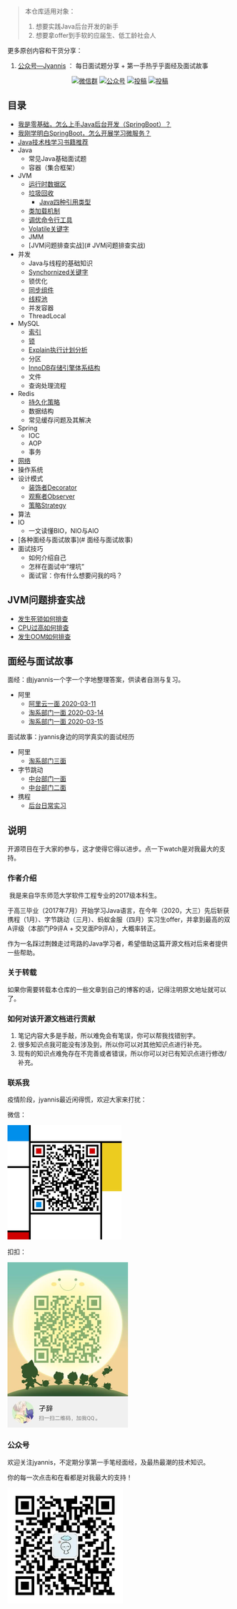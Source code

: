 > 本仓库适用对象：
>
> 1. 想要实践Java后台开发的新手
> 2. 想要拿offer到手软的应届生、低工龄社会人



更多原创内容和干货分享：

1. [公众号—Jyannis](#公众号) ： 每日面试题分享 + 第一手热乎乎面经及面试故事

   

<p align="center">
  <a href="#联系我"><img src="https://img.shields.io/badge/weChat-微信群-blue.svg" alt="微信群"></a>
  <a href="#公众号"><img src="https://img.shields.io/badge/%E5%85%AC%E4%BC%97%E5%8F%B7-Jyannis-lightgrey" alt="公众号"></a>
  <a href="https://me.csdn.net/m0_46311226"><img src="https://img.shields.io/badge/csdn-CSDN-red.svg" alt="投稿"></a>
  <a href="https://www.zhihu.com/people/jie-ci-82-51"><img src="https://img.shields.io/badge/zhihu-知乎-yellow" alt="投稿"></a>
</p>




## 目录

- [我是零基础，怎么上手Java后台开发（SpringBoot）？](https://zhuanlan.zhihu.com/p/97958284)
- [我刚学明白SpringBoot，怎么开展学习微服务？](https://github.com/jyannis/SpringCloud-Alibaba-Learning)
- [Java技术栈学习书籍推荐](https://mp.weixin.qq.com/s?__biz=MzA4Mjk5OTA0OQ==&mid=2247483774&idx=1&sn=76f898602aa9af5913f4c9ea82fc0d20&chksm=9ffc6318a88bea0ed50d39255bc27366391c62d84b3bbda79772ba11cb740070e91dd7b50bec&token=1776113537&lang=zh_CN#rd)
- Java
    - 常见Java基础面试题
    - 容器（集合框架）
- JVM
    - [运行时数据区](https://mp.weixin.qq.com/s?__biz=MzA4Mjk5OTA0OQ==&mid=2247483776&idx=1&sn=25fbf98bb6dcda4e924675dc1e64997e&chksm=9ffc63e6a88beaf053d6036e5c4fff87af41df7d5a6e35329e115f9123b9b2d5c4363068f4c2&token=1776113537&lang=zh_CN#rd)
    - [垃圾回收](https://mp.weixin.qq.com/s?__biz=MzA4Mjk5OTA0OQ==&mid=2247483779&idx=1&sn=6ae9053df60475e7033ed6f17615b7e4&chksm=9ffc63e5a88beaf3f717c04274c087f7b38b8cdcb65ac20d165ee301a3c1dc28d10260b3cca1&token=1776113537&lang=zh_CN#rd)
        - [Java四种引用类型](https://mp.weixin.qq.com/s?__biz=MzA4Mjk5OTA0OQ==&mid=2247483783&idx=1&sn=c04e4ff81c62e1048f56931fb60eb845&chksm=9ffc63e1a88beaf763aa90e484fae5b9506c5c68224b657ab46d29aa51316f72ee71ba823ddf&token=1776113537&lang=zh_CN#rd)
    - [类加载机制](https://mp.weixin.qq.com/s?__biz=MzA4Mjk5OTA0OQ==&mid=2247483777&idx=1&sn=f330cb56e1bf6e0863792c6160299416&chksm=9ffc63e7a88beaf16eeb8a05a6081dfa0baf2306779d2761c480e65262eee776bb2f8c88de9d&token=1776113537&lang=zh_CN#rd)
    - [调优命令行工具](https://mp.weixin.qq.com/s?__biz=MzA4Mjk5OTA0OQ==&mid=2247483719&idx=1&sn=fc747d2e5b9b1928f312f1cb9a643f3b&chksm=9ffc6321a88bea37aacff8850cd60b9b4e7b1540850daf97dfe853d1d1a3b07d30fe6d3ed250&token=1776113537&lang=zh_CN#rd)
    - [Volatile关键字](https://mp.weixin.qq.com/s?__biz=MzA4Mjk5OTA0OQ==&mid=2247483765&idx=1&sn=cf0c1b74985e2389719d6ae1f51f4258&chksm=9ffc6313a88bea05f7c77c45247a5a1ce251b77b13c71c0068a4b30cc2effee2e80e21e59988&token=1776113537&lang=zh_CN#rd)
    - JMM
    - [JVM问题排查实战](# JVM问题排查实战)
- 并发
    - Java与线程的基础知识
    - [Synchornized关键字](https://mp.weixin.qq.com/s?__biz=MzA4Mjk5OTA0OQ==&mid=2247483769&idx=1&sn=bdb296488a0b2b30ae98287ecd7151cf&chksm=9ffc631fa88bea09aed92f62d1c2a8b6d469ec918586fa4e011b72c304bcb8ae5541465de9d3&token=1776113537&lang=zh_CN#rd)
    - 锁优化
    - [同步组件](https://mp.weixin.qq.com/s?__biz=MzA4Mjk5OTA0OQ==&mid=2247483773&idx=1&sn=53c49298fae09a9e8bc089bf2cc0f046&chksm=9ffc631ba88bea0de0e26906c1bfb2e7234aafb8044a8d3d798c01457be77a57d57c0858c2cb&token=1776113537&lang=zh_CN#rd)
    - [线程池](https://mp.weixin.qq.com/s?__biz=MzA4Mjk5OTA0OQ==&mid=2247483763&idx=1&sn=73501f177d4882a23401e614b7a06b5d&chksm=9ffc6315a88bea030635a6fc138fe4d41b10a2801c04f7eefdbe642b0317d5a9de98e627edef&token=1776113537&lang=zh_CN#rd)
    - 并发容器
    - ThreadLocal
- MySQL
    - [索引](https://mp.weixin.qq.com/s?__biz=MzA4Mjk5OTA0OQ==&mid=2247483844&idx=1&sn=d49ea52feb5efefc6f62fdb27bb2bc39&chksm=9ffc63a2a88beab497fc893b09657dd76bfe8135275cd01bca1e9ca5589c3b99de5f28a9f2ba&token=1776113537&lang=zh_CN#rd)
    - [锁](https://mp.weixin.qq.com/s?__biz=MzA4Mjk5OTA0OQ==&mid=2247483775&idx=1&sn=a9f52d630f191aa1afcf71e38e595800&chksm=9ffc6319a88bea0f8c37b39d1b9aeabb03b7f403e832729c4172115d30db91325bcf3ce57535&token=1776113537&lang=zh_CN#rd)
    - [Explain执行计划分析](https://mp.weixin.qq.com/s?__biz=MzA4Mjk5OTA0OQ==&mid=2247483863&idx=1&sn=9a25e58d37ee017688805fee46f59bb1&chksm=9ffc63b1a88beaa79269295884f3f4a275edd3879c3131784bd32255fe21e022e9470f986b9d&token=1776113537&lang=zh_CN#rd)
    - 分区
    - [InnoDB存储引擎体系结构](https://mp.weixin.qq.com/s?__biz=MzA4Mjk5OTA0OQ==&mid=2247483864&idx=1&sn=04ffd18b14d868acc72865bec6dd5e24&chksm=9ffc63bea88beaa8780b77edf6fed1bb72bc12c06d8919ffc5a6223f14dcd3e48665b59173f8&token=1776113537&lang=zh_CN#rd)
    - 文件
    - 查询处理流程
- Redis
    - [持久化策略](https://mp.weixin.qq.com/s?__biz=MzA4Mjk5OTA0OQ==&mid=2247483772&idx=1&sn=dca7bb69f1df5ef9228fc04266f682a3&chksm=9ffc631aa88bea0c1ea7dbfd1df370aae0b04ca7799fb1d640e912a64cd321c6ff9c5f94627d&token=1776113537&lang=zh_CN#rd)
    - 数据结构
    - 常见缓存问题及其解决
- Spring
    - IOC
    - AOP
    - 事务
- [网络](https://mp.weixin.qq.com/s?__biz=MzA4Mjk5OTA0OQ==&mid=2247483809&idx=1&sn=ddf5933cf18ed6f5ba4e30a634f18da3&chksm=9ffc63c7a88bead1a8c91fa846a7ba7bacbf8faff04b6ec4d3f99909331a0a369de75d036006&token=1776113537&lang=zh_CN#rd)
- 操作系统
- 设计模式
    - [装饰者Decorator](https://github.com/jyannis/design-patterns/tree/master/Decorator)
    - [观察者Observer](https://github.com/jyannis/design-patterns/tree/master/Observer)
    - [策略Strategy](https://github.com/jyannis/design-patterns/tree/master/Strategy)
- 算法
- IO
    - 一文读懂BIO，NIO与AIO
- [各种面经与面试故事](# 面经与面试故事)
- 面试技巧
    - 如何介绍自己
    - 怎样在面试中“埋坑”
    - 面试官：你有什么想要问我的吗？





## JVM问题排查实战

- [发生死锁如何排查](https://blog.csdn.net/m0_46311226/article/details/104970857)
- [CPU过高如何排查](https://blog.csdn.net/m0_46311226/article/details/105010210)
- [发生OOM如何排查](https://blog.csdn.net/m0_46311226/article/details/104996664)





## 面经与面试故事

面经：由jyannis一个字一个字地整理答案，供读者自测与复习。

- 阿里
  - [阿里云一面 2020-03-11](https://mp.weixin.qq.com/s?__biz=MzA4Mjk5OTA0OQ==&mid=2247483795&idx=1&sn=68b8a8607863a8b57de367bfbafd325c&chksm=9ffc63f5a88beae3bf9026fb77174edd9814906a9330149b379ca5919a2f9d22a283ecaa17c6&token=1776113537&lang=zh_CN#rd)
  - [淘系部门一面 2020-03-14](https://mp.weixin.qq.com/s?__biz=MzA4Mjk5OTA0OQ==&mid=2247483850&idx=1&sn=b2323dc0690791f2efb8b7287d3d3218&chksm=9ffc63aca88beabae428a6682c84b9fc8861b89aeef3ccfa97474508a3f52fff68d59bdcc698&token=1776113537&lang=zh_CN#rd)
  - [淘系部门一面 2020-03-15](https://mp.weixin.qq.com/s?__biz=MzA4Mjk5OTA0OQ==&mid=2247483859&idx=1&sn=03f4b1b3a66a8d6ab671ac15d837109a&chksm=9ffc63b5a88beaa3ed51cd7da9e6ae74309ebc9d89a94ee733f4e63e7cbbec1ab4f608cc3f07&token=1776113537&lang=zh_CN#rd)



面试故事：jyannis身边的同学真实的面试经历

- 阿里
  - [淘系部门三面](https://mp.weixin.qq.com/s?__biz=MzA4Mjk5OTA0OQ==&mid=2247483816&idx=1&sn=a0f040286dc5a54f7139421e802a8705&chksm=9ffc63cea88bead8974be27ed3fdb828d9439c5626f8bbb291d4aa2270329f5dd27a33ced115&token=1776113537&lang=zh_CN#rd)
- 字节跳动
  - [中台部门一面](https://mp.weixin.qq.com/s?__biz=MzA4Mjk5OTA0OQ==&mid=2247483835&idx=1&sn=0e1e8f8f52e98e6fd84552ff168c6d2e&chksm=9ffc63dda88beacb563e078874f87c0c79cf6922d7eb36e3282cc426bd1a60e295b6674f4972&token=1776113537&lang=zh_CN#rd)
  - [中台部门二面](https://mp.weixin.qq.com/s?__biz=MzA4Mjk5OTA0OQ==&mid=2247483831&idx=1&sn=68ddf105230922302e3d7b051efe7c8a&chksm=9ffc63d1a88beac7facb9f1e1880075c45bc5e8764e6951ac8cb2eb2e0f15b7183d24610bf5a&token=1776113537&lang=zh_CN#rd)
- 携程
  - [后台日常实习](https://mp.weixin.qq.com/s?__biz=MzA4Mjk5OTA0OQ==&mid=2247483836&idx=1&sn=3f47d42abb1a9ad074acf8b22f4145ca&chksm=9ffc63daa88beacce39f45211b36de0badf00c143d7f0d125ee61f0a025facc6d8f419142799&token=1776113537&lang=zh_CN#rd)





## 说明

开源项目在于大家的参与，这才使得它得以进步。点一下watch是对我最大的支持。



### 作者介绍

​	我是来自华东师范大学软件工程专业的2017级本科生。

​	于高三毕业（2017年7月）开始学习Java语言，在今年（2020，大三）先后斩获携程（1月）、字节跳动（三月）、蚂蚁金服（四月）实习生offer，并拿到最高的双A评级（本部门P9评A + 交叉面P9评A），大概率转正。

​	作为一名踩过荆棘走过弯路的Java学习者，希望借助这篇开源文档对后来者提供一些帮助。



### 关于转载

如果你需要转载本仓库的一些文章到自己的博客的话，记得注明原文地址就可以了。

### 如何对该开源文档进行贡献

1. 笔记内容大多是手敲，所以难免会有笔误，你可以帮我找错别字。
2. 很多知识点我可能没有涉及到，所以你可以对其他知识点进行补充。
3. 现有的知识点难免存在不完善或者错误，所以你可以对已有知识点进行修改/补充。





### 联系我

疫情阶段，jyannis最近闲得慌，欢迎大家来打扰：



微信：

<img src="https://raw.githubusercontent.com/jyannis/Java-Ferrari/master/docs/%E5%BE%AE%E4%BF%A1.png" alt="微信" style="zoom: 50%;" />





扣扣：

<img src="https://raw.githubusercontent.com/jyannis/Java-Ferrari/master/docs/qrcode_1586150172794.jpg" alt="qq" style="zoom:50%;" />





### 公众号

欢迎关注jyannis，不定期分享第一手笔经面经，及最热最潮的技术知识。

你的每一次点击和在看都是对我最大的支持！

![Jyannis](https://raw.githubusercontent.com/jyannis/Java-Ferrari/master/docs/Jyannis.jpg)

